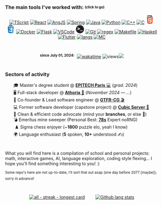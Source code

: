 ### The main tools I've worked with:  <sup><sub>(click to go)</sub></sup>

<div align="center">

  [<img title="TypeScript" alt="TScript" src="https://upload.wikimedia.org/wikipedia/commons/thumb/4/4c/Typescript_logo_2020.svg/2048px-Typescript_logo_2020.svg.png" width="28px" />](https://www.live-crew.com)
  [<img title="React" alt="React" src="https://raw.githubusercontent.com/mallowigi/iconGenerator/master/assets/icons/files//react.svg" width="28px" />](https://github.com/Thomas-Fernandes/GTFR-CG)
  [<img title="AngularJS" alt="AngJS" src="https://raw.githubusercontent.com/mallowigi/iconGenerator/master/assets/icons/files//angularjs.svg" width="28px" />](https://www.capgemini.com)
  [<img title="Spring Boot" alt="Spring" src="https://raw.githubusercontent.com/mallowigi/iconGenerator/master/assets/icons/files//spring.svg" width="28px" />](https://www.capgemini.com)
  [<img title="Java" alt="Java" src="https://brandslogos.com/wp-content/uploads/images/large/java-logo-1.png" width="28px" />](https://www.capgemini.com)
  [<img title="Python" alt="Python" src="https://upload.wikimedia.org/wikipedia/commons/thumb/c/c3/Python-logo-notext.svg/1028px-Python-logo-notext.svg.png" width="28px" />](https://github.com/QuentindiMeo/goodnight.py)
  [<img title="C++" alt="C++" src="https://upload.wikimedia.org/wikipedia/commons/thumb/1/18/ISO_C%2B%2B_Logo.svg/1828px-ISO_C%2B%2B_Logo.svg.png" width="28px" />](https://github.com/QuentindiMeo/Quoter)
  [<img title="C" alt="C" src="https://upload.wikimedia.org/wikipedia/commons/thumb/1/18/C_Programming_Language.svg/695px-C_Programming_Language.svg.png" width="28px" />](https://github.com/QuentindiMeo/Project-Euler)
  [<img title="HTML" alt="HTML" src="https://raw.githubusercontent.com/github/explore/80688e429a7d4ef2fca1e82350fe8e3517d3494d/topics/html/html.png" width="28px" />](https://github.com/QuentindiMeo/IllaVita)
  [<img title="CSS" alt="CSS" src="https://raw.githubusercontent.com/github/explore/80688e429a7d4ef2fca1e82350fe8e3517d3494d/topics/css/css.png" width="28px" />](https://github.com/QuentindiMeo/IllaVita)
  [<img title="Docker" alt="Docker" src="https://raw.githubusercontent.com/mallowigi/iconGenerator/master/assets/icons/files//docker.svg" width="28px" />](https://github.com/QuentindiMeo/Dashboard)
  [<img title="Flask" alt="Flask" src="https://raw.githubusercontent.com/mallowigi/iconGenerator/master/assets/icons/files//flask.svg" width="28px" />](https://github.com/QuentindiMeo)
  [<img title="Visual Studio Code" alt="VSCode" src="https://raw.githubusercontent.com/mallowigi/iconGenerator/master/assets/icons/files//vscode.svg" width="28px" />](https://github.com/QuentindiMeo)
  [<img title="shell scripting" alt="script" src="https://raw.githubusercontent.com/github/explore/80688e429a7d4ef2fca1e82350fe8e3517d3494d/topics/terminal/terminal.png" width="28px" />](https://github.com/QuentindiMeo/Solitarium)
  [<img title="Git" alt="Git" src="https://raw.githubusercontent.com/mallowigi/iconGenerator/master/assets/icons/files//git.svg" width="28px" />](https://github.com/QuentindiMeo)
  [<img title="regular expression" alt="regex" src="https://raw.githubusercontent.com/mallowigi/iconGenerator/master/assets/icons/files//regex.svg" width="28px" />](https://github.com/QuentindiMeo)
  [<img title="Makefile" alt="Makefile" src="https://raw.githubusercontent.com/mallowigi/iconGenerator/master/assets/icons/files//makefile.svg" width="28px" />](https://github.com/QuentindiMeo)
  [<img title="Haskell" alt="Haskell" src="https://raw.githubusercontent.com/mallowigi/iconGenerator/master/assets/icons/files//haskell.svg" width="28px" />](https://github.com/QuentindiMeo/HS-Training-Camp)
  [<img title="Flutter" alt="Flutter" src="https://raw.githubusercontent.com/mallowigi/iconGenerator/master/assets/icons/files//flutter.svg" width="28px" />](https://github.com/Hik-UP)
  [<img title="langs" alt="langs" src="https://upload.wikimedia.org/wikipedia/commons/1/14/Google_Translate_logo_%28old%29.png" width="28px" />](https://www.live-crew.com)
  [<img title="Minecraft" alt="MC" src="https://raw.githubusercontent.com/mallowigi/iconGenerator/master/assets/icons/files//minecraft.svg" width="28px" />](https://github.com/CubicMC)

  <br />

  <sup><b>since July 01, 2024:</b></sup>&nbsp;&nbsp;[![wakatime](https://wakatime.com/badge/user/e02be71d-4679-4707-9204-1bf72932d23c.svg?style=flat-square)](https://wakatime.com/@e02be71d-4679-4707-9204-1bf72932d23c)<!-- dupes ![longest streak](https://img.shields.io/static/v1?label=longest%20streak&message=31&color=2347cc&style=flat-square) --> ![views](https://komarev.com/ghpvc/?username=QuentindiMeo&color=2347cc&style=flat-square&label=profile%20views)![ ](https://hit.yhype.me/github/profile?user_id=43745346)

</div>

# <!-- Small line break, looking better than <hr/> -->

### Sectors of activity

&nbsp;&nbsp;&nbsp;&nbsp;&nbsp;&nbsp; :mortar_board: Master's degree student @ [**EPITECH Paris** :computer:](https://www.epitech.eu/) (*grad. 2024*)  
&nbsp;&nbsp;&nbsp;&nbsp;&nbsp;&nbsp; :desktop_computer: Full-stack developer @ [**Athoria** :purple_heart:](http://athoria.fr/) (*November 2024 — ...*)  
&nbsp;&nbsp;&nbsp;&nbsp;&nbsp;&nbsp; :iphone: Co-founder & Lead software engineer @ [**GTFR-CG** :clapper:](https://github.com/Thomas-Fernandes/GTFR-CG)  
&nbsp;&nbsp;&nbsp;&nbsp;&nbsp;&nbsp; :computer: Former software developer (capstone project) @ [**Cubic Server** :ice_cube:](https://github.com/CubicMC)  
&nbsp;&nbsp;&nbsp;&nbsp;&nbsp;&nbsp; :broom: Clean & efficient code advocate (mind your **branches**, or else 🔫)  
&nbsp;&nbsp;&nbsp;&nbsp;&nbsp;&nbsp; :bomb: Emeritus mine sweeper (Personal Best: [**78s**](https://www.facebook.com/Quentin.Swono/posts/pfbid028j8njEjWZ4qCiVVSHJ9w8vf26p2t6Txwk2PpQKWzJ8jWbnMKoVHmoZCUAjjARbhpl) Expert noRNG)  
&nbsp;&nbsp;&nbsp;&nbsp;&nbsp;&nbsp;&nbsp; :chess_pawn: Sigma chess enjoyer (~**1800** puzzle elo, yeah I know)  
&nbsp;&nbsp;&nbsp;&nbsp;&nbsp;&nbsp; :earth_africa: Language enthusiast (**5** spoken, **10+** understood ✍️)  

# <!-- Small line break, looking better than <hr/> -->

What you will find here is a compilation of school and personal projects: math, interactive games, AI, language exploration, coding style flexing... I hope you'll find something interesting to you! :)

<sup>Some repo's here are not up-to-date, I'll sort that out asap (one day before 2077 [maybe]); sorry in advance!</sup>

# <!-- Small line break, looking better than <hr/> -->

<div align="center">
  <!-- <a href="https://github.com/QuentindiMeo"><img alt="GitHub user stats" src="https://github-readme-stats.vercel.app/api?username=QuentindiMeo&count_private=true&include_all_commits=true&theme=transparent&show_icons=true&custom_title=Quentin%27s%20GitHub%20Stats&hide_border=true" /></a> -->
  <a href="https://github.com/QuentindiMeo"><img alt="all - streak - longest card" src="https://streak-stats.demolab.com/?user=Quentindimeo&theme=dark&hide_border=true&border_radius=4.5&locale=en&sections=total%2Ccurrent%2Clongest&card_width=450&card_height=130&type=svg" /></a>
  &nbsp;&nbsp;&nbsp;&nbsp;&nbsp;&nbsp;&nbsp;
  <a href="https://github.com/QuentindiMeo"><img alt="Github lang stats" src="https://github-readme-stats.vercel.app/api/top-langs/?username=QuentindiMeo&count_private=true&langs_count=8&theme=transparent&card_width=330&layout=compact&show_icons=true&hide_border=true" /></a>

</div>

